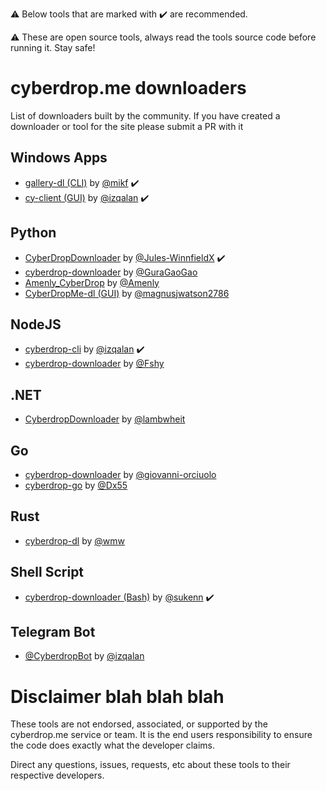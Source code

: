 ⚠️ Below tools that are marked with :heavy_check_mark: are recommended.

⚠️ These are open source tools, always read the tools source code before running it. Stay safe!



# cyberdrop.me downloaders
List of downloaders built by the community. If you have created a downloader or tool for the site please submit a PR with it

## Windows Apps
* [gallery-dl (CLI)](https://github.com/mikf/gallery-dl) by [@mikf](https://github.com/mikf) :heavy_check_mark:
* [cy-client (GUI)](https://github.com/izqalan/cy-client) by [@izqalan](https://github.com/izqalan) :heavy_check_mark:

## Python
* [CyberDropDownloader](https://github.com/Jules-WinnfieldX/CyberDropDownloader) by [@Jules-WinnfieldX](https://github.com/Jules-WinnfieldX) :heavy_check_mark:
* [cyberdrop-downloader](https://github.com/GuraGaoGao/cyberdrop-downloader) by [@GuraGaoGao](https://github.com/GuraGaoGao)
* [Amenly_CyberDrop](https://github.com/Amenly/CyberDrop) by [@Amenly](https://github.com/Amenly)
* [CyberDropMe-dl (GUI)](https://github.com/magnusjwatson2786/CyberDropMe-dl) by [@magnusjwatson2786](https://github.com/magnusjwatson2786)

## NodeJS  
* [cyberdrop-cli](https://github.com/izqalan/CyberDrop-cli) by [@izqalan](https://github.com/izqalan) :heavy_check_mark:
* [cyberdrop-downloader](https://www.npmjs.com/package/cyberdrop-downloader) by [@Fshy](https://gitlab.com/Fshy)

## .NET
* [CyberdropDownloader](https://github.com/lambwheit/CyberdropDownloader) by [@lambwheit](https://github.com/lambwheit)

## Go  
* [cyberdrop-downloader](https://github.com/giovanni-orciuolo/cyberdrop-downloader) by [@giovanni-orciuolo](https://github.com/giovanni-orciuolo)
* [cyberdrop-go](https://github.com/Dx55/cyberdropdl-go) by [@Dx55](https://github.com/Dx55)

## Rust  
* [cyberdrop-dl](https://github.com/wmw9/cyberdrop-dl) by [@wmw](https://github.com/wmw9)

## Shell Script 
* [cyberdrop-downloader (Bash)](https://github.com/sukenn/cyberdrop-downloader) by [@sukenn](https://github.com/sukenn) :heavy_check_mark:

## Telegram Bot
* [@CyberdropBot](https://github.com/izqalan/Cyberdrop-Telegram) by [@izqalan](https://github.com/izqalan)



# Disclaimer blah blah blah

These tools are not endorsed, associated, or supported by the cyberdrop.me service or team. It is the end users responsibility to ensure the code does exactly what the developer claims.

Direct any questions, issues, requests, etc about these tools to their respective developers.
